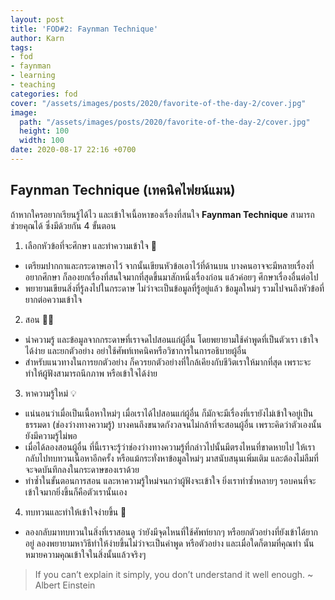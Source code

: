 ```yaml
---
layout: post
title: 'FOD#2: Faynman Technique'
author: Karn
tags:
- fod
- faynman
- learning
- teaching
categories: fod
cover: "/assets/images/posts/2020/favorite-of-the-day-2/cover.jpg"
image:
  path: "/assets/images/posts/2020/favorite-of-the-day-2/cover.jpg"
  height: 100
  width: 100
date: 2020-08-17 22:16 +0700
---
```

## Faynman Technique (เทคนิคไฟยน์แมน)

ถ้าหากใครอยากเรียนรู้ได้ไว และเข้าใจเนื้อหาของเรื่องที่สนใจ **Faynman Technique** สามารถช่วยคุณได้ ซึ่งมีด้วยกัน 4 ขั้นตอน<!-- more -->

1. เลือกหัวข้อที่จะศึกษา และทำความเข้าใจ 📔
  - เตรียมปากกาและกระดาษเอาไว้ จากนั้นเขียนหัวข้อเอาไว้ที่ด้านบน บางคนอาจจะมีหลายเรื่องที่อยากศึกษา ก็ลองยกเรื่องที่สนใจมากที่สุดขึ้นมาสักหนึ่งเรื่องก่อน แล้วค่อยๆ ศึกษาเรื่องอื่นต่อไป
  - พยายามเขียนสิ่งที่รู้ลงไปในกระดาษ ไม่ว่าจะเป็นข้อมูลที่รู้อยู่แล้ว ข้อมูลใหม่ๆ รวมไปจนถึงหัวข้อที่ยากต่อความเข้าใจ

2. สอน 👨‍🏫
  - นำความรู้ และข้อมูลจากกระดาษที่เราจดไปสอนแก่ผู้อื่น โดยพยายามใช้คำพูดที่เป็นตัวเรา เข้าใจได้ง่าย และยกตัวอย่าง อย่าใช้ศัพท์เทคนิคหรือวิชาการในการอธิบายผู้อื่น
  - สำหรับแนวทางในการยกตัวอย่าง ก็ควรยกตัวอย่างที่ใกล้เคียงกับชีวิตเราให้มากที่สุด เพราะจะทำให้ผู้ฟังสามารถนึกภาพ หรือเข้าใจได้ง่าย

3. หาความรู้ใหม่ 💡
  - แน่นอนว่าเมื่อเป็นเนื้อหาใหม่ๆ เมื่อเราได้ไปสอนแก่ผู้อื่น ก็มักจะมีเรื่องที่เรายังไม่เข้าใจอยู่เป็นธรรมดา (ช่องว่างทางความรู้) บางคนถึงขนาดกังวลจนไม่กล้าที่จะสอนผู้อื่น เพราะคิดว่าตัวเองนั้นยังมีความรู้ไม่พอ
  - เมื่อได้ลองสอนผู้อื่น ที่นี้เราจะรู้ว่าช่องว่างทางความรู้ที่กล่าวไปนั้นมีตรงไหนที่ขาดหายไป ให้เรากลับไปทบทวนเนื้อหาอีกครั้ง หรือแม้กระทั่งหาข้อมูลใหม่ๆ มาสนับสนุนเพิ่มเติม และต้องไม่ลืมที่จะจดบันทึกลงในกระดาษของเราด้วย
  - ทำซ้ำในขั้นตอนการสอน และหาความรู้ใหม่จนกว่าผู้ฟังจะเข้าใจ ยิ่งเราทำซ้ำหลายๆ รอบคนที่จะเข้าใจมากยิ่งขึ้นก็คือตัวเรานั้นเอง

4. ทบทวนและทำให้เข้าใจง่ายขึ้น 🔎
  - ลองกลับมาทบทวนในสิ่งที่เราสอนดู ว่ายังมีจุดไหนที่ใช้ศัพท์ยากๆ หรือยกตัวอย่างที่ยังเข้าได้ยากอยู่ ลองพยายามหาวิธีทำให้ง่ายขึ้นไม่ว่าจะเป็นคำพูด หรือตัวอย่าง และเมื่อใดก็ตามที่คุณทำ นั้นหมายความคุณเข้าใจในสิ่งนั้นแล้วจริงๆ

> If you can’t explain it simply, you don’t understand it well enough. ~ Albert Einstein
